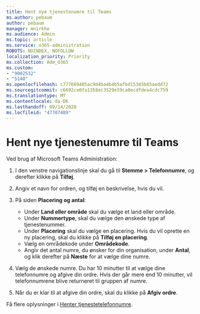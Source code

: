 ```yaml
---
title: Hent nye tjenestenumre til Teams
ms.author: pebaum
author: pebaum
manager: mnirkhe
ms.audience: Admin
ms.topic: article
ms.service: o365-administration
ROBOTS: NOINDEX, NOFOLLOW
localization_priority: Priority
ms.collection: Adm_O365
ms.custom:
- "9002532"
- "5140"
ms.openlocfilehash: c777669405ac9d4ba4b4b5afbd15345b65aedd72
ms.sourcegitcommit: c6692ce0fa1358ec3529e59ca0ecdfdea4cdc759
ms.translationtype: MT
ms.contentlocale: da-DK
ms.lasthandoff: 09/14/2020
ms.locfileid: "47707489"
---
```

# <a name="get-new-service-numbers-for-teams"></a>Hent nye tjenestenumre til Teams

Ved brug af Microsoft Teams Administration:

1. I den venstre navigationslinje skal du gå til **Stemme > Telefonnumre**, og derefter klikke på **Tilføj**.
2. Angiv et navn for ordren, og tilføj en beskrivelse, hvis du vil.
3. På siden **Placering og antal**:

    - Under **Land eller område** skal du vælge et land eller område.
    - Under **Nummertype**, skal du vælge den ønskede type af tjenestenummer.
    - Under **Placering** skal du vælge en placering. Hvis du vil oprette en ny placering, skal du klikke på **Tilføj en placering**.
    - Vælg en områdekode under **Områdekode**.
    - Angiv det antal numre, du ønsker for din organisation, under **Antal**, og klik derefter på **Næste** for at vælge dine numre.
    
4. Vælg de ønskede numre. Du har 10 minutter til at vælge dine telefonnumre og afgive din ordre. Hvis der går mere end 10 minutter, vil telefonnumrene blive returneret til gruppen af numre.
5. Når du er klar til at afgive din ordre, skal du klikke på **Afgiv ordre**.

Få flere oplysninger i [Henter tjenestetelefonnumre](https://docs.microsoft.com/microsoftteams/getting-service-phone-numbers).
